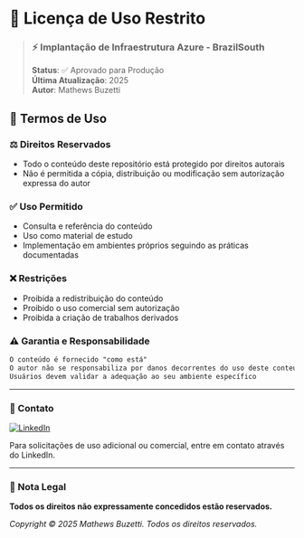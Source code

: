 # 📜 Licença de Uso Restrito

> ### ⚡ Implantação de Infraestrutura Azure - BrazilSouth
> **Status**: ✅ Aprovado para Produção  
> **Última Atualização**: 2025  
> **Autor**: Mathews Buzetti
## 🔐 Termos de Uso

### ⚖️ Direitos Reservados
- Todo o conteúdo deste repositório está protegido por direitos autorais
- Não é permitida a cópia, distribuição ou modificação sem autorização expressa do autor

### ✅ Uso Permitido
- Consulta e referência do conteúdo
- Uso como material de estudo
- Implementação em ambientes próprios seguindo as práticas documentadas

### ❌ Restrições
- Proibida a redistribuição do conteúdo
- Proibido o uso comercial sem autorização
- Proibida a criação de trabalhos derivados

### ⚠️ Garantia e Responsabilidade
```markdown
O conteúdo é fornecido "como está"
O autor não se responsabiliza por danos decorrentes do uso deste conteúdo
Usuários devem validar a adequação ao seu ambiente específico
```

---

### 📧 Contato
[![LinkedIn](https://img.shields.io/badge/LinkedIn-Mathews_Buzetti-blue)](https://www.linkedin.com/in/mathewsbuzetti)

Para solicitações de uso adicional ou comercial, entre em contato através do LinkedIn.

---

### 📝 Nota Legal
**Todos os direitos não expressamente concedidos estão reservados.**

*Copyright © 2025 Mathews Buzetti. Todos os direitos reservados.*
